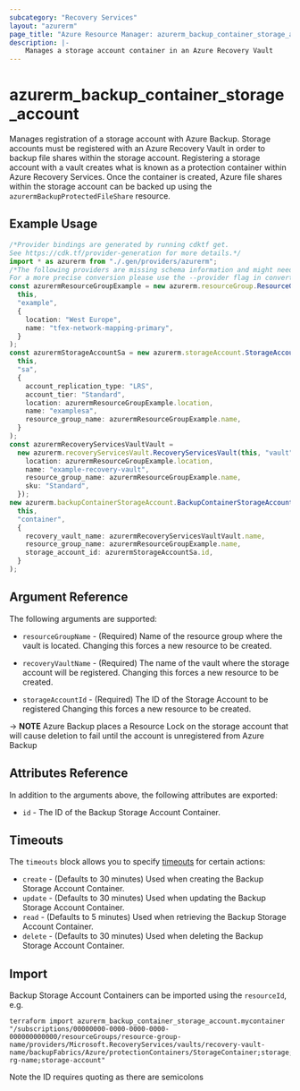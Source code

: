 ```yaml
---
subcategory: "Recovery Services"
layout: "azurerm"
page_title: "Azure Resource Manager: azurerm_backup_container_storage_account"
description: |-
    Manages a storage account container in an Azure Recovery Vault
---
```


# azurerm\_backup\_container\_storage\_account

Manages registration of a storage account with Azure Backup. Storage accounts must be registered with an Azure Recovery Vault in order to backup file shares within the storage account. Registering a storage account with a vault creates what is known as a protection container within Azure Recovery Services. Once the container is created, Azure file shares within the storage account can be backed up using the `azurermBackupProtectedFileShare` resource.

## Example Usage

```typescript
/*Provider bindings are generated by running cdktf get.
See https://cdk.tf/provider-generation for more details.*/
import * as azurerm from "./.gen/providers/azurerm";
/*The following providers are missing schema information and might need manual adjustments to synthesize correctly: azurerm.
For a more precise conversion please use the --provider flag in convert.*/
const azurermResourceGroupExample = new azurerm.resourceGroup.ResourceGroup(
  this,
  "example",
  {
    location: "West Europe",
    name: "tfex-network-mapping-primary",
  }
);
const azurermStorageAccountSa = new azurerm.storageAccount.StorageAccount(
  this,
  "sa",
  {
    account_replication_type: "LRS",
    account_tier: "Standard",
    location: azurermResourceGroupExample.location,
    name: "examplesa",
    resource_group_name: azurermResourceGroupExample.name,
  }
);
const azurermRecoveryServicesVaultVault =
  new azurerm.recoveryServicesVault.RecoveryServicesVault(this, "vault", {
    location: azurermResourceGroupExample.location,
    name: "example-recovery-vault",
    resource_group_name: azurermResourceGroupExample.name,
    sku: "Standard",
  });
new azurerm.backupContainerStorageAccount.BackupContainerStorageAccount(
  this,
  "container",
  {
    recovery_vault_name: azurermRecoveryServicesVaultVault.name,
    resource_group_name: azurermResourceGroupExample.name,
    storage_account_id: azurermStorageAccountSa.id,
  }
);

```

## Argument Reference

The following arguments are supported:

*   `resourceGroupName` - (Required) Name of the resource group where the vault is located. Changing this forces a new resource to be created.

*   `recoveryVaultName` - (Required) The name of the vault where the storage account will be registered. Changing this forces a new resource to be created.

*   `storageAccountId` - (Required) The ID of the Storage Account to be registered Changing this forces a new resource to be created.

\-> **NOTE** Azure Backup places a Resource Lock on the storage account that will cause deletion to fail until the account is unregistered from Azure Backup

## Attributes Reference

In addition to the arguments above, the following attributes are exported:

* `id` - The ID of the Backup Storage Account Container.

## Timeouts

The `timeouts` block allows you to specify [timeouts](https://www.terraform.io/language/resources/syntax#operation-timeouts) for certain actions:

* `create` - (Defaults to 30 minutes) Used when creating the Backup Storage Account Container.
* `update` - (Defaults to 30 minutes) Used when updating the Backup Storage Account Container.
* `read` - (Defaults to 5 minutes) Used when retrieving the Backup Storage Account Container.
* `delete` - (Defaults to 30 minutes) Used when deleting the Backup Storage Account Container.

## Import

Backup Storage Account Containers can be imported using the `resourceId`, e.g.

```shell
terraform import azurerm_backup_container_storage_account.mycontainer "/subscriptions/00000000-0000-0000-0000-000000000000/resourceGroups/resource-group-name/providers/Microsoft.RecoveryServices/vaults/recovery-vault-name/backupFabrics/Azure/protectionContainers/StorageContainer;storage;storage-rg-name;storage-account"
```

Note the ID requires quoting as there are semicolons
